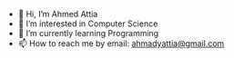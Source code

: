 - 👋 Hi, I’m Ahmed Attia
- 👀 I’m interested in Computer Science
- 🌱 I’m currently learning Programming
- 📫 How to reach me by email: ahmadyattia@gmail.com
